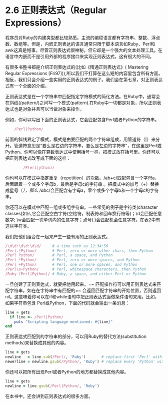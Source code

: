 2.6 正则表达式（Regular Expressions）
====
程序员对Ruby的内建类型都比较熟悉。主流的编程语言都有字符串、整数、浮点数、数组等。但是，内嵌正则表达的语言通常只限于脚本语言如Ruby、Perl和awk这真是憾事。尽管正则表达式很神秘，但它却是一个强大的文本处理工具。在语言中内嵌而不是引用外部的程序接口来实现正则表达式，这有很大的不同。

有很多书整书都是介绍正则表达式的(比如《精通正则表达式》( Mastering Regular Expressions [Fri97])),所以我们不打算在这么短的内容里包含所有方面。相反，我们只会介绍一些实用的正则表达式的例子。我们会在第七章，对正则表达式有一个全面的介绍。

正则表达式是在一个字符串中匹配指定字符模式的简化方法。在Ruby中，通常会在斜线(/pattern/)之间写一个模式(pattern).在Ruby中一切都是对象，所以正则表达式也是对象并且可以当做对象来操作。

例如，你可以写出下面的正则表达式，它会匹配包含Perl或者Python的字符串。

```ruby
	/Perl|Python/
```
前面的斜线界定了模式，模式是由要匹配的两个字符串组成，用管道符（|）来分开。管道符意思是“要么是右边的字符串，要么是左边的字符串”，在这里是Perl或Python。你可以像在算数表达式中使用括号一样，把模式放在括号里。你还可以把正则表达式改写成下面的这样：
```ruby
		/P(erl|ython)/
```
你也可以在模式中指定重复（repetition​）的次数。​/ab+c/匹配包含一个字母a，后面跟着一个或多个字母b，最后是字母c的字符串
。把模式中的加号（+）替换成星号（*），那么 /ab*c/会匹配含有字母a，零个或多个字母b和一个字母c的字符串。

你还可以在模式中匹配一组或多组字符串。一些常见的例子是字符类(character classes)如\s,它会匹配空白字符(空格符，制表符和回车换行符等)；\d会匹配任意数字; \w会匹配一次单词内的任意字符；点号(.)会匹配机会任意字符。在表2中有这些字符类。

我们把他们组合在一起来产生一些有用的正则表达式。

```ruby	
/​\d\d​:​\d\d​:​\d\d​/     ​# a time such as 12:34:56​​ 	
/Perl.*Python/       ​# Perl, zero or more other chars, then Python​​ 	
/Perl Python/        ​# Perl, a space, and Python​​ 	
/Perl *Python/       ​# Perl, zero or more spaces, and Python​​ 	
/Perl +Python/       ​# Perl, one or more spaces, and Python​​ 	
/Perl​\s​+Python/      ​# Perl, whitespace characters, then Python​ 	
/Ruby (Perl|Python)/ ​# Ruby, a space, and either Perl or Python​
```

一旦创建了正则表达式，就要把他用起来。=~ 匹配操作符可以用正则表达式来匹配字符串。如在在字符串中有匹配的=~ 会返回匹配字符串的开始位置，否则返回nil。这意味着你可以在if和while语句中把正则表达式当做条件语句来用。比如，如果字符串包含
Perl或Python，下面的代码就会输出一条消息：
```ruby
line = gets​ 	
  if​ line =~ /Perl|Python/
    puts ​"Scripting language mentioned: ​#{line}​"​​ 	
end​
```
正则表达式匹配到的字符串的部分，可以用Ruby的替代方法(substitution methods)来替换成其他的内容。
```ruby	
line = gets​ 	
newline   = line.sub(/Perl/, ​'Ruby'​)       ​# replace first 'Perl' with 'Ruby'​​ 	
newerline = newline.gsub(/Python/, ​'Ruby'​) ​# replace every 'Python' with 'Ruby'​
```
你还可以把所有出现Perl或者Python的地方都替换成其他内容。

```ruby 	
line = gets​ 	
newline = line.gsub(/Perl|Python/, ​'Ruby'​)
```
在本书中，还会讲到正则表达式的很多方面。